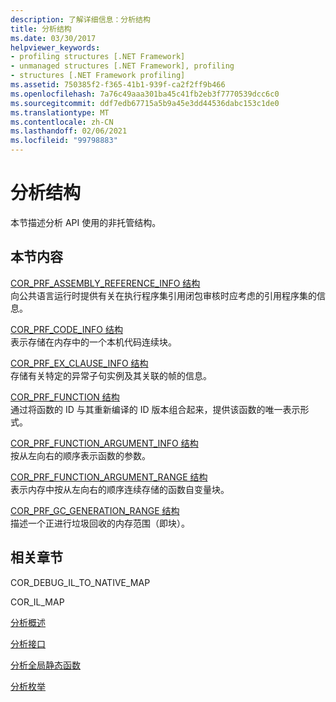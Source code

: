 ```yaml
---
description: 了解详细信息：分析结构
title: 分析结构
ms.date: 03/30/2017
helpviewer_keywords:
- profiling structures [.NET Framework]
- unmanaged structures [.NET Framework], profiling
- structures [.NET Framework profiling]
ms.assetid: 750385f2-f365-41b1-939f-ca2f2ff9b466
ms.openlocfilehash: 7a76c49aaa301ba45c41fb2eb3f7770539dcc6c0
ms.sourcegitcommit: ddf7edb67715a5b9a45e3dd44536dabc153c1de0
ms.translationtype: MT
ms.contentlocale: zh-CN
ms.lasthandoff: 02/06/2021
ms.locfileid: "99798883"
---
```

# <a name="profiling-structures"></a>分析结构

本节描述分析 API 使用的非托管结构。  
  
## <a name="in-this-section"></a>本节内容  

 [COR_PRF_ASSEMBLY_REFERENCE_INFO 结构](cor-prf-assembly-reference-info-structure.md)  
 向公共语言运行时提供有关在执行程序集引用闭包审核时应考虑的引用程序集的信息。  
  
 [COR_PRF_CODE_INFO 结构](cor-prf-code-info-structure.md)  
 表示存储在内存中的一个本机代码连续块。  
  
 [COR_PRF_EX_CLAUSE_INFO 结构](cor-prf-ex-clause-info-structure.md)  
 存储有关特定的异常子句实例及其关联的帧的信息。  
  
 [COR_PRF_FUNCTION 结构](cor-prf-function-structure.md)  
 通过将函数的 ID 与其重新编译的 ID 版本组合起来，提供该函数的唯一表示形式。  
  
 [COR_PRF_FUNCTION_ARGUMENT_INFO 结构](cor-prf-function-argument-info-structure.md)  
 按从左向右的顺序表示函数的参数。  
  
 [COR_PRF_FUNCTION_ARGUMENT_RANGE 结构](cor-prf-function-argument-range-structure.md)  
 表示内存中按从左向右的顺序连续存储的函数自变量块。  
  
 [COR_PRF_GC_GENERATION_RANGE 结构](cor-prf-gc-generation-range-structure.md)  
 描述一个正进行垃圾回收的内存范围（即块）。  
  
## <a name="related-sections"></a>相关章节  

 COR_DEBUG_IL_TO_NATIVE_MAP  
  
 COR_IL_MAP  
  
 [分析概述](profiling-overview.md)  
  
 [分析接口](profiling-interfaces.md)  
  
 [分析全局静态函数](profiling-global-static-functions.md)  
  
 [分析枚举](profiling-enumerations.md)

